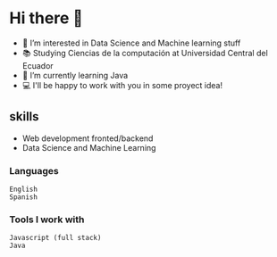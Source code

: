 # Hi there 👋
  - 👀 I’m interested in Data Science and Machine learning stuff
  - 📚 Studying Ciencias de la computación at Universidad Central del Ecuador
  - 🌱 I’m currently learning Java
  -  💻 I'll be happy to work with you in some proyect idea! 
## skills
   - Web development fronted/backend
   - Data Science and Machine Learning
  ### Languages
    English
    Spanish
  ### Tools I work with
    Javascript (full stack) 
    Java
    
